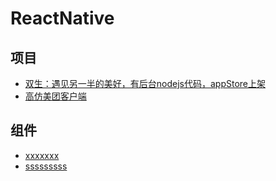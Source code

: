 # ReactNative


## 项目
- [双生：遇见另一半的美好，有后台nodejs代码，appStore上架](https://github.com/airingursb/two-life)
- [高仿美团客户端](https://github.com/huanxsd/MeiTuan)

## 组件
- [xxxxxxx](http://es6.ruanyifeng.com/)
- [sssssssss](http://blog.csdn.net/qq_30100043/article/category/6522874)






